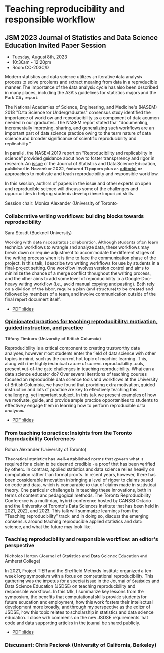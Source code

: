 # Teaching reproducibility and responsible workflow

## JSM 2023 Journal of Statistics and Data Science Education Invited Paper Session 


- Tuesday, August 8th, 2023
- 10:30am - 12:20pm
- Room CC-203C/D

Modern statistics and data science utilizes an iterative data analysis process to solve problems and extract meaning from data in a reproducible manner. The importance of the data analysis cycle has also been described in many places, including the ASA's guidelines for statistics majors and the Park City report.

The National Academies of Science, Engineering, and Medicine's (NASEM) 2018 "Data Science for Undergraduates" consensus study identified the importance of workflow and reproducibility as a component of data acumen needed in our graduates. The NASEM report stated that "documenting, incrementally improving, sharing, and generalizing such workflows are an important part of data science practice owing to the team nature of data science and broader significance of scientific reproducibility and replicability."

In parallel, the NASEM 2019 report on "Reproducibility and replicability in science" provided guidance about how to foster transparency and rigor in research.
An [issue](https://www.tandfonline.com/toc/ujse21/30/3?nav=tocList) of the Journal of Statistics and Data Science Education, published in November 2022, featured 11 papers plus an [editorial](https://www.tandfonline.com/doi/full/10.1080/26939169.2022.2141001) on approaches to motivate and teach reproducibility and responsible workflow.

In this session, authors of papers in the issue and other experts on open and reproducible science will discuss some of the challenges and opportunities in helping students develop these important skills.

Session chair: Monica Alexander (University of Toronto)

### Collaborative writing workflows: building blocks towards reproducibility
Sara Stoudt (Bucknell University)

Working with data necessitates collaboration. Although students often learn technical workflows to wrangle and analyze data, these workflows may break down or require adjustment to accommodate the different stages of the writing process when it is time to face the communication phase of the project. In this talk, I describe two writing workflows for use by students in a final-project setting. One workflow involves version control and aims to minimize the chance of a merge conflict throughout the writing process, and the other aims to add some level of reproducibility to a Google-Doc-heavy writing workflow (i.e., avoid manual copying and pasting). Both rely on a division of the labor, require a plan (and structure) to be created and followed by members of a team, and involve communication outside of the final report document itself. 

- [PDF slides](1-stoudt-collaborative-writing-workflows/stoudt-collaborative-writing-workflows.pdf)

### [Opinionated practices for teaching reproducibility: motivation, guided instruction, and practice](timbers-opinionated-practices-for-teaching-reproducibility#readme)
Tiffany Timbers (University of British Columbia)

Reproducibility is a critical component to creating trustworthy data analyses, however most students enter the field of data science with other topics in mind, such as the current hot topic of machine learning. This, along with the highly technical nature of current reproducibility tools, present out-of-the gate challenges in teaching reproducibility. What can a data science educator do? Over several iterations of teaching courses focused on reproducible data science tools and workflows at the University of British Columbia, we have found that providing extra motivation, guided instruction and lots of practice are key to effectively teaching this challenging, yet important subject. In this talk we present examples of how we motivate, guide, and provide ample practice opportunities to students to effectively engage them in learning how to perform reproducible data analyses. 

- [PDF slides](2-timbers-opinionated-practices-for-teaching-reproducibility/timbers-opinionated-practices-for-teaching-reproducibility.pdf)

### From teaching to practice: Insights from the Toronto Reproducibility Conferences
Rohan Alexander (University of Toronto)

Theoretical statistics has well-established norms that govern what is required for a claim to be deemed credible - a proof that has been verified by others. In contrast, applied statistics and data science relies heavily on computation rather than formal proofs. In recent years, however, there has been considerable innovation in bringing a level of rigour to claims based on code and data, which is comparable to that of claims made in statistical theory. One particular challenge is in teaching these innovations, both in terms of content and pedagogical methods. The Toronto Reproducibility Conference is a multi-day, hybrid conference hosted by CANSSI Ontario and the University of Toronto's Data Sciences Institute that has been held in 2021, 2022, and 2023. This talk will summarize learnings from the "Teaching reproducibility" track, and in doing so, discuss the emerging consensus around teaching reproducible applied statistics and data science, and what the future may look like. 

### Teaching reproducibility and responsible workflow: an editor's perspective
Nicholas Horton (Journal of Statistics and Data Science Education and Amherst College)

In 2021, Project TIER and the Sheffield Methods Institute organized a ten-week long symposium with a focus on computational reproducibility.
This gathering was the impetus for a special issue in the Journal of Statistics and Data Science Education (JSDSE) on teaching reproducibility and responsible workflows.
In this talk, I summarize key lessons from the symposium, the benefits that computational skills provide students for future education and employment, how this work fosters their intellectual development more broadly, and through my perspective as the editor of JSDSE, how this topic relates to scholarship in statistics and data science education.
I close with comments on the new JSDSE requirements that code and data supporting articles in the journal be shared publicly.

- [PDF slides](4-horton-editors-perspective/JSDSE_JSM_2023_Horton.pdf)

### Discussant: Chris Paciorek (University of California, Berkeley)
